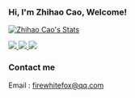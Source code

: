 ### Hi, I'm Zhihao Cao, Welcome!
<!--
**WhiteFireFox/WhiteFireFox** is a ✨ _special_ ✨ repository because its `README.md` (this file) appears on your GitHub profile.

Here are some ideas to get you started:

- 🔭 I’m currently working on ...
- 🌱 I’m currently learning ...
- 👯 I’m looking to collaborate on ...
- 🤔 I’m looking for help with ...
- 💬 Ask me about ...
- 📫 How to reach me: ...
- 😄 Pronouns: ...
- ⚡ Fun fact: ...
-->

<p align="left">
  <a href="https://github.com/WhiteFireFox" class="rich-diff-level-one">
    <img src="https://github-readme-stats.vercel.app/api?username=WhiteFireFox&title_color=333&text_color=777" alt="Zhihao Cao's Stats" >
    <!-- &hide=issues
    <img src="https://github-readme-stats.vercel.app/api?username=WhiteFireFox&hide=issues&title_color=333&text_color=777" alt="Zhihao Cao's Stats" >
    -->
  </a>
</p>


<p align="left">
<a href="https://github.com/WhiteFireFox">
    <img src="https://badges.pufler.dev/visits/WhiteFireFox/WhiteFireFox?style=flat-square&color=black&logo=github">
  </a>
  <a href="https://github.com/WhiteFireFox">
    <img src="https://badges.pufler.dev/years/WhiteFireFox?style=flat-square&color=black&logo=github">
  </a>
  <a href="https://github.com/WhiteFireFox?tab=repositories">
    <img src="https://badges.pufler.dev/repos/WhiteFireFox?style=flat-square&color=black&logo=github">
  </a>
  </p>
  
  ### Contact me
  Email : [firewhitefox@qq.com]()

